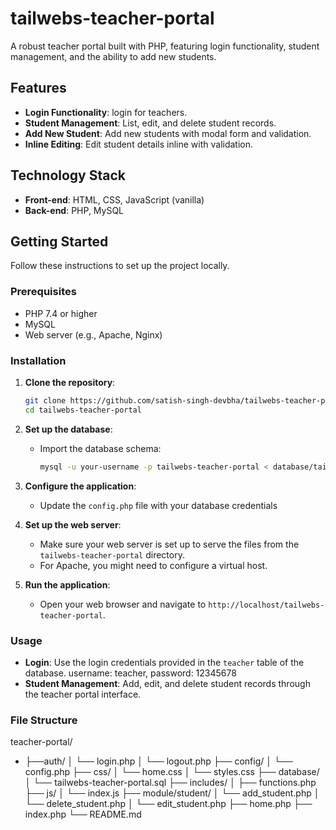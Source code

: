 # tailwebs-teacher-portal

A robust teacher portal built with PHP, featuring login functionality, student management, and the ability to add new students.

## Features

- **Login Functionality**: login for teachers.
- **Student Management**: List, edit, and delete student records.
- **Add New Student**: Add new students with modal form and validation.
- **Inline Editing**: Edit student details inline with validation.

## Technology Stack

- **Front-end**: HTML, CSS, JavaScript (vanilla)
- **Back-end**: PHP, MySQL

## Getting Started

Follow these instructions to set up the project locally.

### Prerequisites

- PHP 7.4 or higher
- MySQL
- Web server (e.g., Apache, Nginx)

### Installation

1. **Clone the repository**:

    ```sh
    git clone https://github.com/satish-singh-devbha/tailwebs-teacher-portal
    cd tailwebs-teacher-portal
    ```

2. **Set up the database**:

    - Import the database schema:

        ```sh
        mysql -u your-username -p tailwebs-teacher-portal < database/tailwebs-teacher-portal.sql
        ```

3. **Configure the application**:

    - Update the `config.php` file with your database credentials


4. **Set up the web server**:

    - Make sure your web server is set up to serve the files from the `tailwebs-teacher-portal` directory.
    - For Apache, you might need to configure a virtual host.

5. **Run the application**:

    - Open your web browser and navigate to `http://localhost/tailwebs-teacher-portal`.

### Usage

- **Login**: Use the login credentials provided in the `teacher` table of the database. username: teacher, password: 12345678
- **Student Management**: Add, edit, and delete student records through the teacher portal interface.

### File Structure

teacher-portal/
- ├──auth/
│ └── login.php
│ └── logout.php
├── config/
│ └── config.php
├── css/
│ └── home.css
│ └── styles.css
├── database/
│ └── tailwebs-teacher-portal.sql
├── includes/
│ ├── functions.php
├── js/
│ └── index.js
├── module/student/
│ └── add_student.php
│ └── delete_student.php
│ └── edit_student.php
├── home.php
├── index.php
└── README.md
